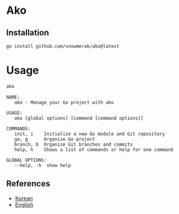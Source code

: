 # Ako

## Installation

```bash
go install github.com/snowmerak/ako@latest
```

# Usage

```bash
ako
```

```shell
NAME:
   ako - Manage your Go project with ako

USAGE:
   ako [global options] [command [command options]]

COMMANDS:
   init, i    Initialize a new Go module and Git repository
   go, g      Organize Go project
   branch, b  Organize Git branches and commits
   help, h    Shows a list of commands or help for one command

GLOBAL OPTIONS:
   --help, -h  show help

```

## References

- [Korean](./principle_ko.md)
- [English](./principle_en.md)